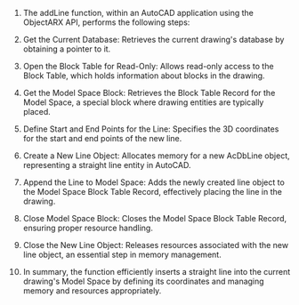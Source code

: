 1) The addLine function, within an AutoCAD application using the ObjectARX API, performs the following steps:

2) Get the Current Database:
      Retrieves the current drawing's database by obtaining a pointer to it.

3) Open the Block Table for Read-Only:
      Allows read-only access to the Block Table, which holds information about blocks in the drawing.

4) Get the Model Space Block:
      Retrieves the Block Table Record for the Model Space, a special block where drawing entities are typically placed.

5) Define Start and End Points for the Line:
      Specifies the 3D coordinates for the start and end points of the new line.


6) Create a New Line Object:
      Allocates memory for a new AcDbLine object, representing a straight line entity in AutoCAD.

7) Append the Line to Model Space:
      Adds the newly created line object to the Model Space Block Table Record, effectively placing the line in the drawing.

8) Close Model Space Block:
      Closes the Model Space Block Table Record, ensuring proper resource handling.

9) Close the New Line Object:
      Releases resources associated with the new line object, an essential step in memory management.

10) In summary, the function efficiently inserts a straight line into the current drawing's Model Space by defining its coordinates and managing memory and resources appropriately.
